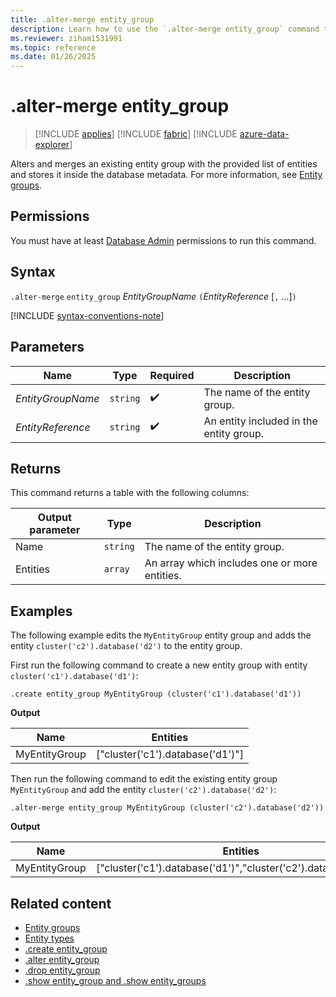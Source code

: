 ```yaml
---
title: .alter-merge entity_group
description: Learn how to use the `.alter-merge entity_group` command to change an existing entity group.
ms.reviewer: ziham1531991
ms.topic: reference
ms.date: 01/26/2025
---
```


# .alter-merge entity_group

> [!INCLUDE [applies](../includes/applies-to-version/applies.md)] [!INCLUDE [fabric](../includes/applies-to-version/fabric.md)] [!INCLUDE [azure-data-explorer](../includes/applies-to-version/azure-data-explorer.md)]

Alters and merges an existing entity group with the provided list of entities and stores it inside the database metadata. For more information, see [Entity groups](entity-groups.md).

## Permissions

You must have at least [Database Admin](../access-control/role-based-access-control.md) permissions to run this command.

## Syntax

`.alter-merge` `entity_group` *EntityGroupName* `(`*EntityReference* [`,` ...]`)`

[!INCLUDE [syntax-conventions-note](../includes/syntax-conventions-note.md)]

## Parameters

|Name|Type|Required|Description|
|--|--|--|--|
|*EntityGroupName*| `string` | :heavy_check_mark:|The name of the entity group. |
|*EntityReference*| `string` | :heavy_check_mark:|An entity included in the entity group. |

## Returns

This command returns a table with the following columns:

|Output parameter |Type |Description|
|---|---|---|
|Name | `string` | The name of the entity group.|
|Entities | `array` | An array which includes one or more entities.|

## Examples

The following example edits the `MyEntityGroup` entity group and adds the entity `cluster('c2').database('d2')` to the entity group.

First run the following command to create a new entity group with entity `cluster('c1').database('d1')`:

```kusto
.create entity_group MyEntityGroup (cluster('c1').database('d1'))
```

**Output**

|Name|Entities|
|---|---|
|MyEntityGroup|["cluster('c1').database('d1')"]|

Then run the following command to edit the existing entity group `MyEntityGroup` and add the entity `cluster('c2').database('d2')`:

```kusto
.alter-merge entity_group MyEntityGroup (cluster('c2').database('d2'))
```

**Output**

|Name|Entities|
|---|---|
|MyEntityGroup|["cluster('c1').database('d1')","cluster('c2').database('d2')"]|

## Related content

* [Entity groups](entity-groups.md)
* [Entity types](../query/schema-entities/index.md)
* [.create entity_group](create-entity-group.md)
* [.alter entity_group](alter-entity-group.md)
* [.drop entity_group](drop-entity-group.md)
* [.show entity_group and .show entity_groups](show-entity-group.md)
